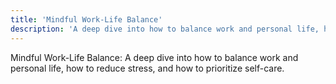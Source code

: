 ```yaml
---
title: 'Mindful Work-Life Balance'
description: 'A deep dive into how to balance work and personal life, how to reduce stress, and how to prioritize self-care.'
---
```




Mindful Work-Life Balance: A deep dive into how to balance work and personal life, how to reduce stress, and how to prioritize self-care.
